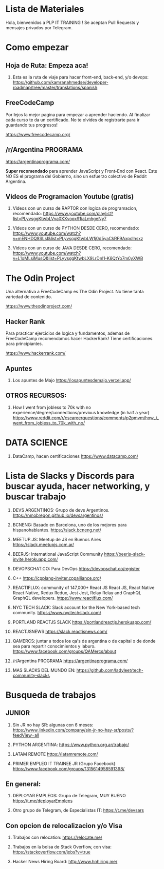 # Lista de Materiales

Hola, bienvenidos a PLP IT TRAINING ! Se aceptan Pull Requests y mensajes privados por Telegram.

# Como empezar

## Hoja de Ruta: Empeza aca!

1. Esta es la ruta de viaje para hacer front-end, back-end, y/o devops: https://github.com/kamranahmedse/developer-roadmap/tree/master/translations/spanish

## FreeCodeCamp

Por lejos la mejor pagina para empezar a aprender haciendo. Al finalizar cada curso te da un certificado. No te olvides de registrarte para ir guardando tus progresos!

https://www.freecodecamp.org/


## /r/Argentina PROGRAMA 

https://argentinaprograma.com/

**Super recomendado** para aprender JavaScript y Front-End con React. Este NO ES el programa del Gobierno, sino un esfuerzo colectivo de Reddit Argentina. 


## Videos de Programacion Youtube (gratis)

1. Videos con un curso de RAPTOR con logica de programacion, recomendado: https://www.youtube.com/playlist?list=PLyvsggKtwbLVva0XXvoqx91iaLmhgeNy7 

2. Videos con un curso de PYTHON DESDE CERO, recomendado: https://www.youtube.com/watch?v=mENHDQ8SLsI&list=PLyvsggKtwbLW1j0d5yaCkRF9Axpdlhsxz

3. Videos con un curso de JAVA DESDE CERO, recomendado: https://www.youtube.com/watch?v=L1oMLsiMusQ&list=PLyvsggKtwbLX9LrDnl1-K6QtYo7m0yXWB


# The Odin Project

Una alternativa a FreeCodeCamp es The Odin Project. No tiene tanta variedad de contenido.

https://www.theodinproject.com/


## Hacker Rank

Para practicar ejercicios de logica y fundamentos, ademas de FreeCodeCamp recomendamos hacer HackerRank! Tiene certificaciones para principiantes.

https://www.hackerrank.com/


## Apuntes

1. Los apuntes de Majo https://losapuntesdemajo.vercel.app/


## OTROS RECURSOS:

1. How I went from jobless to 70k with no experience/degree/connections/previous knowledge (in half a year) https://www.reddit.com/r/cscareerquestions/comments/p2pmvm/how_i_went_from_jobless_to_70k_with_no/ 


# DATA SCIENCE

1. DataCamp, hacen certificaciones https://www.datacamp.com/ 


# Lista de Slacks y Discords para buscar ayuda, hacer networking, y buscar trabajo

1. DEVS ARGENTINOS: Grupo de devs Argentinos. https://nmobregon.github.io/devsargentinos/

2. BCNENG: Basado en Barcelona, uno de los mejores para hispanohablantes. https://slack.bcneng.net/ 

3. MEETUP.JS: Meetup de JS en Buenos Aires https://slack.meetupjs.com.ar/

4. BEERJS: International JavaScript Community https://beerjs-slack-invite.herokuapp.com/

5. DEVOPSCHAT.CO: Para DevOps https://devopschat.co/register

6. C++ https://cpplang-inviter.cppalliance.org/

7. REACTIFLUX: community of 147,000+ React JS React JS, React Native React Native, Redux Redux, Jest Jest, Relay Relay and GraphQL GraphQL developers. https://www.reactiflux.com/

8. NYC TECH SLACK: Slack account for the New York-based tech community. https://www.nyctechslack.com/

9. PORTLAND REACTJS SLACK https://portlandreactjs.herokuapp.com/

10. REACTJSNEWS https://slack.reactjsnews.com/

11. QAMERCS: juntar a todos los qa's de argentina o de capital o de donde sea para repartir conocimientos y laburo. https://www.facebook.com/groups/QAMercs/about

12. /r/Argentina PROGRAMA https://argentinaprograma.com/

99. MAS SLACKS DEL MUNDO EN: https://github.com/ladyleet/tech-community-slacks


# Busqueda de trabajos 

## JUNIOR

1. Sin JR no hay SR: algunas con 6 meses: https://www.linkedin.com/company/sin-jr-no-hay-sr/posts/?feedView=all

2. PYTHON ARGENTINA: https://www.python.org.ar/trabajo/

3. LATAM REMOTE https://latamremote.com/ 

4. PRIMER EMPLEO IT TRAINEE JR (Grupo Facebook) https://www.facebook.com/groups/1315614958591398/

## En general:

1. DEPLOYAR EMPLEOS: Grupo de Telegram, MUY BUENO https://t.me/deployarEmpleos

2. Otro grupo de Telegram, de Especialistas IT: https://t.me/devsars

## Con opcion de relocalizacion y/o Visa

1. Trabajos con relocation: https://relocate.me/

2. Trabajos en la bolsa de Stack Overflow, con visa: https://stackoverflow.com/jobs?v=true 

3. Hacker News Hiring Board: http://www.hnhiring.me/ 

